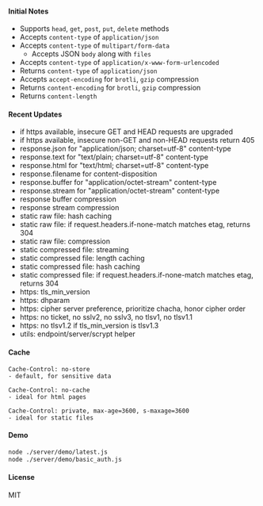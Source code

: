 
#### Initial Notes

- Supports `head`, `get`, `post`, `put`, `delete` methods
- Accepts `content-type` of `application/json`
- Accepts `content-type` of `multipart/form-data`
  - Accepts JSON `body` along with `files`
- Accepts `content-type` of `application/x-www-form-urlencoded`
- Returns `content-type` of `application/json`
- Accepts `accept-encoding` for `brotli`, `gzip` compression
- Returns `content-encoding` for `brotli`, `gzip` compression
- Returns `content-length`

#### Recent Updates

- if https available, insecure GET and HEAD requests are upgraded
- if https available, insecure non-GET and non-HEAD requests return 405
- response.json for "application/json; charset=utf-8" content-type
- response.text for "text/plain; charset=utf-8" content-type
- response.html for "text/html; charset=utf-8" content-type
- response.filename for content-disposition
- response.buffer for "application/octet-stream" content-type
- response.stream for "application/octet-stream" content-type
- response buffer compression
- response stream compression
- static raw file: hash caching
- static raw file: if request.headers.if-none-match matches etag, returns 304
- static raw file: compression
- static compressed file: streaming
- static compressed file: length caching
- static compressed file: hash caching
- static compressed file: if request.headers.if-none-match matches etag, returns 304
- https: tls_min_version
- https: dhparam
- https: cipher server preference, prioritize chacha, honor cipher order
- https: no ticket, no sslv2, no sslv3, no tlsv1, no tlsv1.1
- https: no tlsv1.2 if tls_min_version is tlsv1.3
- utils: endpoint/server/scrypt helper

#### Cache

```
Cache-Control: no-store
- default, for sensitive data

Cache-Control: no-cache
- ideal for html pages

Cache-Control: private, max-age=3600, s-maxage=3600
- ideal for static files
```

#### Demo

```sh
node ./server/demo/latest.js
node ./server/demo/basic_auth.js
```

#### License

MIT
